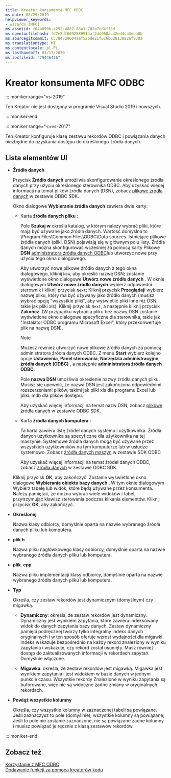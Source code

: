 ```yaml
---
title: Kreator konsumenta MFC ODBC
ms.date: 08/29/2019
helpviewer_keywords:
- wizards [MFC]
ms.assetid: f64a890b-a252-4887-88a1-782a7cd4ff3d
ms.openlocfilehash: fd7e8df6692889914af2dd060ac42ed4ca3ebb8b
ms.sourcegitcommit: 63784729604aaf526de21f6c6b62813882af930a
ms.translationtype: MT
ms.contentlocale: pl-PL
ms.lasthandoff: 03/17/2020
ms.locfileid: "79446416"
---
```

# <a name="mfc-odbc-consumer-wizard"></a>Kreator konsumenta MFC ODBC

::: moniker range="vs-2019"

Ten Kreator nie jest dostępny w programie Visual Studio 2019 i nowszych.

::: moniker-end

::: moniker range="<=vs-2017"

Ten Kreator konfiguruje klasę zestawu rekordów ODBC i powiązania danych niezbędne do uzyskania dostępu do określonego źródła danych.

## <a name="uielement-list"></a>Lista elementów UI

- **Źródło danych**

  Przycisk **Źródło danych** umożliwia skonfigurowanie określonego źródła danych przy użyciu określonego sterownika ODBC. Aby uzyskać więcej informacji na temat plików źródła danych (DSN), zobacz [plikowe źródła danych](/sql/odbc/reference/file-data-sources) w zestawie ODBC SDK.

  Okno dialogowe **Wybieranie źródła danych** zawiera dwie karty:

  - Karta **źródła danych pliku** :

     Pole **Szukaj w** określa katalog, w którym należy wybrać pliki, które mają być używane jako źródła danych. Wartość domyślna to \Program Files\Common Files\ODBC\Data sources. Istniejące plikowe źródła danych (pliki. DSN) pojawiają się w głównym polu listy. Źródła danych można skonfigurować wcześniej za pomocą karty Plikowe **DSN** [administratora źródła danych ODBC](/sql/odbc/admin/odbc-data-source-administrator)lub utworzyć nowe przy użyciu tego okna dialogowego.

     Aby utworzyć nowe plikowe źródło danych z tego okna dialogowego, kliknij `New`, aby określić nazwę DSN; zostanie wyświetlone okno dialogowe **Utwórz nowe źródło danych** . W oknie dialogowym **Utwórz nowe źródło danych** wybierz odpowiedni sterownik i kliknij przycisk `Next`; Kliknij przycisk **Przeglądaj**i wybierz nazwę pliku, który ma być używany jako źródło danych (musisz wybrać opcję "wszystkie pliki", aby wyświetlić pliki inne niż DSN, takie jak pliki xls). Kliknij przycisk `Next`, a następnie kliknij przycisk **Zakończ**. (W przypadku wybrania pliku bez nazwy DSN zostanie wyświetlone okno dialogowe specyficzne dla sterownika, takie jak "Instalator ODBC programu Microsoft Excel", który przekonwertuje plik na nazwę DSN).

     > [!NOTE]
     > Możesz również utworzyć nowe plikowe źródło danych za pomocą administratora źródła danych ODBC. Z menu **Start** wybierz kolejno opcje **Ustawienia**, **Panel sterowania**, **Narzędzia administracyjne**, **źródła danych (ODBC)** , a następnie **administratora źródła danych ODBC**.

     Pole **nazwa DSN** umożliwia określenie nazwy źródła danych pliku. Musisz się upewnić, że nazwa DSN jest zakończona odpowiednimi rozszerzeniami plików, takimi jak pliki xls dla programu Excel lub pliki. mdb dla plików dostępu.

     Aby uzyskać więcej informacji na temat nazw DSN, zobacz [plikowe źródła danych](/sql/odbc/reference/file-data-sources) w zestawie ODBC SDK.

  - Karta **źródła danych komputera** :

     Ta karta zawiera listę źródeł danych systemu i użytkownika. Źródła danych użytkownika są specyficzne dla użytkownika na tej maszynie. Systemowe źródła danych mogą być używane przez wszystkich użytkowników na tym komputerze lub w usłudze systemowo. Zobacz [źródła danych maszyn](/sql/odbc/reference/machine-data-sources) w zestawie SDK ODBC

     Aby uzyskać więcej informacji na temat źródeł danych ODBC, zobacz [źródła danych](/sql/odbc/reference/data-sources) w zestawie ODBC SDK.

  Kliknij przycisk **OK**, aby zakończyć. Zostanie wyświetlone okno dialogowe **Wybieranie obiektu bazy danych** . W tym oknie dialogowym Wybierz tabelę lub widok, które będą używane przez konsumenta. Należy pamiętać, że można wybrać wiele widoków i tabel, przytrzymując klawisz sterowania podczas klikania elementów. Kliknij przycisk **OK**, aby zakończyć.

- **Określonej**

   Nazwa klasy odbiorcy, domyślnie oparta na nazwie wybranego źródła danych pliku lub komputera.

- **plik h**

   Nazwa pliku nagłówkowego klasy odbiorcy, domyślnie oparta na nazwie wybranego źródła danych pliku lub komputera.

- **plik. cpp**

   Nazwa pliku implementacji klasy odbiorcy, domyślnie oparta na nazwie wybranego źródła danych pliku lub komputera.

- **Typ**

   Określa, czy zestaw rekordów jest dynamicznym (domyślnym) czy migawką.

   - **Dynamiczny**: określa, że zestaw rekordów jest dynamiczny. Dynamiczny jest wynikiem zapytania, które zawiera indeksowany widok do danych zapytania bazy danych. Zestaw dynamiczny pamięci podręcznej tworzy tylko integralny indeks danych oryginalnych i w ten sposób oferuje wzrost wydajności dla migawki. Indeks wskazuje bezpośrednio na każdy rekord znaleziony w wyniku zapytania i wskazuje, czy rekord został usunięty. Masz również dostęp do zaktualizowanych informacji w rekordach zapytań. Domyślnie włączone.

   - **Migawka**: określa, że zestaw rekordów jest migawką. Migawka jest wynikiem zapytania i jest widokiem w bazie danych w jednym punkcie czasu. Wszystkie rekordy Znalezione w wyniku zapytania są buforowane, więc nie są widoczne żadne zmiany w oryginalnych rekordach.

- **Powiąż wszystkie kolumny**

   Określa, czy wszystkie kolumny w zaznaczonej tabeli są powiązane. Jeśli zaznaczysz to pole (domyślnie), wszystkie kolumny są powiązane; Jeśli to pole nie zostanie zaznaczone, nie są powiązane żadne kolumny i musisz powiązać je ręcznie z klasą zestawów rekordów.

::: moniker-end

## <a name="see-also"></a>Zobacz też

[Korzystanie z MFC ODBC](../../mfc/reference/adding-an-mfc-odbc-consumer.md)<br/>
[Dodawanie funkcji za pomocą kreatorów kodu](../../ide/adding-functionality-with-code-wizards-cpp.md)
